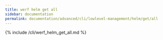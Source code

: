 ```yaml
---
title: werf helm get all
sidebar: documentation
permalink: documentation/advanced/cli/lowlevel-management/helm/get/all.html
---
```


{% include /cli/werf_helm_get_all.md %}
